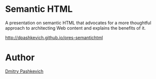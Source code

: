 # Semantic HTML

A presentation on semantic HTML that advocates for a more thoughtful approach to architecting Web content and explains the benefits of it.

http://dpashkevich.github.io/pres-semantichtml

# Author

[Dmitry Pashkevich](http://dpashk.com)
